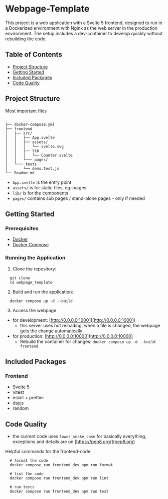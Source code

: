 # Webpage-Template

This project is a web application with a Svelte 5 frontend,
designed to run in a Dockerized environment with Nginx as the web server in the production environment.
The setup includes a dev-container to develop quickly without rebuilding the code.

## Table of Contents
- [Project Structure](#project-structure)
- [Getting Started](#getting-started)
- [Included Packages](#included-packages)
- [Code Quality](#code-quality)


## Project Structure
Most important files
```
.
├── docker-compose.yml
├── frontend
│   ├── src/
│   │   ├── App.svelte
│   │   ├── assets/
│   │   │   └── svelte.svg
│   │   ├── lib
│   │   │   └── Counter.svelte
│   │   └─── pages/
│   └─── tests
│       └── demo.test.js
└── Readme.md
```

- `App.svelte` is the entry point
- `assets/` is for static files, eg images
- `lib/` is for the components
- `pages/` contains sub pages / stand-alone pages - only if needed


## Getting Started
### Prerequisites
- [Docker](https://www.docker.com/get-started)
- [Docker Compose](https://docs.docker.com/compose/)

### Running the Application
1. Clone the repository:
  ```shell
    git clone
    cd webpage_template
  ```
2. Build and run the application:
  ```shell
    docker compose up -d --build
  ```
3. Access the webpage
  - for development: [http://0.0.0.0:10001](http://0.0.0.0:10001)
    - this server uses hot reloading, when a file is changed, the webpage gets the change automatically
  - for production: [http://0.0.0.0:10000](http://0.0.0.0:10000)
    - Rebuild the container for changes: `docker compose up -d --build frontend`


## Included Packages
### Frontend
- Svelte 5
- vitest
- eslint + prettier
- dayjs
- random


## Code Quality
- the current code uses `lower_snake_case` for basically everything,
  exceptions and details are on [https://pep8.org/](pep8.org)

Helpful commands for the frontend-code:
```shell
  # format the code
  docker compose run frontend_dev npm run format

  # lint the code
  docker compose run frontend_dev npm run lint

  # run tests
  docker compose run frontend_dev npm run test
```




